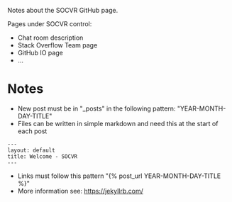Notes about the SOCVR GitHub page.

Pages under SOCVR control:

 - Chat room description
 - Stack Overflow Team page
 - GitHub IO page
 - ...
 
# Notes

 - New post must be in "_posts" in the following pattern: "YEAR-MONTH-DAY-TITLE"
 - Files can be written in simple markdown and need this at the start of each post
 
  ```
---
layout: default
title: Welcome - SOCVR
---
  ```
  
 - Links must follow this pattern "{% post_url YEAR-MONTH-DAY-TITLE %}"
 - More information see: https://jekyllrb.com/
